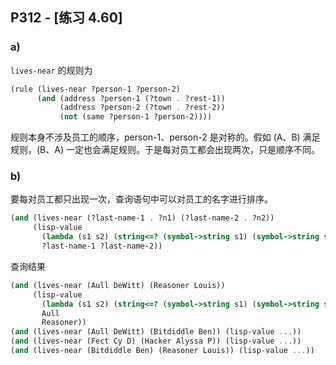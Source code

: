 ## P312 - [练习 4.60]

### a)

`lives-near` 的规则为

``` Scheme
(rule (lives-near ?person-1 ?person-2)
      (and (address ?person-1 (?town . ?rest-1))
           (address ?person-2 (?town . ?rest-2))
           (not (same ?person-1 ?person-2))))
```

规则本身不涉及员工的顺序，person-1、person-2 是对称的。假如 (A、B) 满足规则，(B、A) 一定也会满足规则。于是每对员工都会出现两次，只是顺序不同。

### b)

要每对员工都只出现一次，查询语句中可以对员工的名字进行排序。

``` Scheme
(and (lives-near (?last-name-1 . ?n1) (?last-name-2 . ?n2))
     (lisp-value
       (lambda (s1 s2) (string<=? (symbol->string s1) (symbol->string s2))) 
       ?last-name-1 ?last-name-2))
```

查询结果

``` Scheme
(and (lives-near (Aull DeWitt) (Reasoner Louis)) 
     (lisp-value 
       (lambda (s1 s2) (string<=? (symbol->string s1) (symbol->string s2))) 
       Aull 
       Reasoner))
(and (lives-near (Aull DeWitt) (Bitdiddle Ben)) (lisp-value ...))
(and (lives-near (Fect Cy D) (Hacker Alyssa P)) (lisp-value ...))
(and (lives-near (Bitdiddle Ben) (Reasoner Louis)) (lisp-value ...))                 
```
